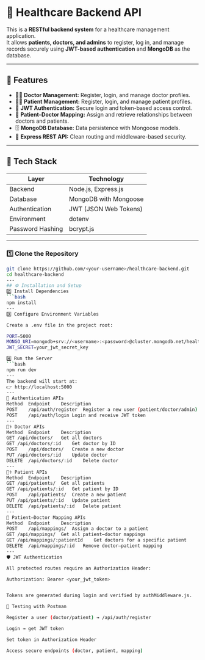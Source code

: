 # 🏥 Healthcare Backend API

This is a **RESTful backend system** for a healthcare management application.  
It allows **patients, doctors, and admins** to register, log in, and manage records securely using **JWT-based authentication** and **MongoDB** as the database.

---

## 🚀 Features
- 👩‍⚕️ **Doctor Management:** Register, login, and manage doctor profiles.  
- 🧑‍⚕️ **Patient Management:** Register, login, and manage patient profiles.  
- 🔐 **JWT Authentication:** Secure login and token-based access control.  
- 🔗 **Patient–Doctor Mapping:** Assign and retrieve relationships between doctors and patients.  
- 🗄️ **MongoDB Database:** Data persistence with Mongoose models.  
- 🧰 **Express REST API:** Clean routing and middleware-based security.  

---

## 🧱 Tech Stack

| Layer | Technology |
|-------|-------------|
| Backend | Node.js, Express.js |
| Database | MongoDB with Mongoose |
| Authentication | JWT (JSON Web Tokens) |
| Environment | dotenv |
| Password Hashing | bcrypt.js |

---

### 1️⃣ Clone the Repository
```bash
git clone https://github.com/<your-username>/healthcare-backend.git
cd healthcare-backend
---
## ⚙️ Installation and Setup
2️⃣ Install Dependencies
```bash
npm install
---
3️⃣ Configure Environment Variables

Create a .env file in the project root:

PORT=5000
MONGO_URI=mongodb+srv://<username>:<password>@cluster.mongodb.net/healthcaredb
JWT_SECRET=your_jwt_secret_key

4️⃣ Run the Server
```bash
npm run dev
---
The backend will start at:
👉 http://localhost:5000
---
🔑 Authentication APIs
Method	Endpoint	Description
POST	/api/auth/register	Register a new user (patient/doctor/admin)
POST	/api/auth/login	Login and receive JWT token
---
🧑‍⚕️ Doctor APIs
Method	Endpoint	Description
GET	/api/doctors/	Get all doctors
GET	/api/doctors/:id	Get doctor by ID
POST	/api/doctors/	Create a new doctor
PUT	/api/doctors/:id	Update doctor
DELETE	/api/doctors/:id	Delete doctor
---
👩‍⚕️ Patient APIs
Method	Endpoint	Description
GET	/api/patients/	Get all patients
GET	/api/patients/:id	Get patient by ID
POST	/api/patients/	Create a new patient
PUT	/api/patients/:id	Update patient
DELETE	/api/patients/:id	Delete patient
---
🔗 Patient–Doctor Mapping APIs
Method	Endpoint	Description
POST	/api/mappings/	Assign a doctor to a patient
GET	/api/mappings/	Get all patient–doctor mappings
GET	/api/mappings/:patientId	Get doctors for a specific patient
DELETE	/api/mappings/:id	Remove doctor–patient mapping
---
🛡️ JWT Authentication

All protected routes require an Authorization Header:

Authorization: Bearer <your_jwt_token>


Tokens are generated during login and verified by authMiddleware.js.

🧪 Testing with Postman

Register a user (doctor/patient) → /api/auth/register

Login → get JWT token

Set token in Authorization Header

Access secure endpoints (doctor, patient, mapping)



